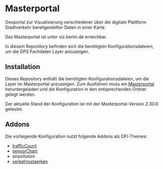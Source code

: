 # Masterportal

Geoportal zur Visualisierung verschiedener über die digitale Plattform Stadtverkehr bereitgestellter Daten in einer Karte.

Das Masterportal ist unter viz.berlin.de erreichbar.

In diesem Repository befinden sich die benötigten Konfigurationsdateien, um die DPS Fachdaten Layer anzuzeigen.

## Installation

Dieses Repository enthält die benötigten Konfigurationsdateien, um die Layer im Masterportal anzuzeigen. Zum Ausführen muss ein [Masterportal](https://bitbucket.org/geowerkstatt-hamburg/masterportal/) heruntergeladen und die Konfiguration in den entsprechenden Ordner gelegt werden.

Der aktuelle Stand der Konfiguration ist mit der Masterportal-Version 2.30.0 getestet.

## Addons

Die vorliegende Konfiguration nutzt folgende Addons als GFI-Themes:

* [trafficCount](https://github.com/digitale-plattform-stadtverkehr-berlin/masterportal-addon-traffic-count)
* [sensorChart](https://github.com/digitale-plattform-stadtverkehr-berlin/masterportal-addon-sensor-chart)
* airpollution
* [verkehrsstaerken](https://bitbucket.org/geowerkstatt-hamburg/addons/src/dev/gfiThemes/verkehrsstaerken/)